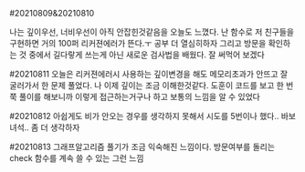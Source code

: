 #20210809&20210810

나는 깊이우선, 너비우선이 아직 안잡힌것같음을 오늘도 느꼈다.
난 함수로 저 친구들을 구현하면 거의 100퍼 리커젼에러가 뜬다.ㅜ 공부 더 열심히하자
그리고 방문을 확인하는 것 중에서 길다랗게 쓰는게 아닌 새로운 검사법을 배웠다.
잘 써먹어 보겠다

#20210811
오늘은 리커젼에러시 사용하는 깊이변경을 해도 메모리초과가 안뜨고 잘 굴러가서 한 문제 풀었다.
나 이제 깊이는 조금 이해한것같다.
도훈이 코드를 보고 한 번 쭉 풀이를 해보니까 이렇게 접근하는거구나 하고 보통의 느낌을 알 수 있었다

#20210812
아쉽게도 비가 안오는 경우를 생각하지 못해서 시도를 5번이나 했다.. 바보녀석.. 좀 더 생각하자

#20210813
그래프알고리즘 풀기가 조금 익숙해진 느낌이다. 방문여부를 돌리는 check 함수를 계속 쓸 수 있는 그런 느낌
